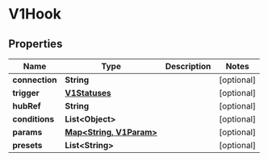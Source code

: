 

# V1Hook

## Properties

Name | Type | Description | Notes
------------ | ------------- | ------------- | -------------
**connection** | **String** |  |  [optional]
**trigger** | [**V1Statuses**](V1Statuses.md) |  |  [optional]
**hubRef** | **String** |  |  [optional]
**conditions** | **List&lt;Object&gt;** |  |  [optional]
**params** | [**Map&lt;String, V1Param&gt;**](V1Param.md) |  |  [optional]
**presets** | **List&lt;String&gt;** |  |  [optional]




